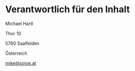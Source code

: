Verantwortlich für den Inhalt
=============================

Michael Hartl

Thor 10

5760 Saalfelden

Österreich

<mike@sojoe.at>
